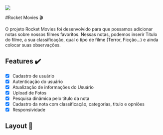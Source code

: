 <img src="https://img.shields.io/static/v1?label=Projeto&message=RocketMovies&color=FF859B&style=for-the-badge&logo=ghost"/>

#Rocket Movies 🎬
<p>O projeto Rocket Movies foi desenvolvido para que possamos adicionar notas sobre nossos filmes favoritos. Nessas notas, podemos inserir Titulo do filme, a sua classificação, qual o tipo de filme (Terror, Ficção...) e ainda colocar suas observações.</p>

## Features ✔️
- [x] Cadastro de usuário
- [x] Autenticação do usuário
- [x] Atualização de informações do Usuário
- [x] Upload de Fotos
- [x] Pesquisa dinâmica pelo titulo da nota
- [x] Cadastro da nota com classificação, categorias, titulo e opniões
- [x] Responsividade

## Layout 🎨
